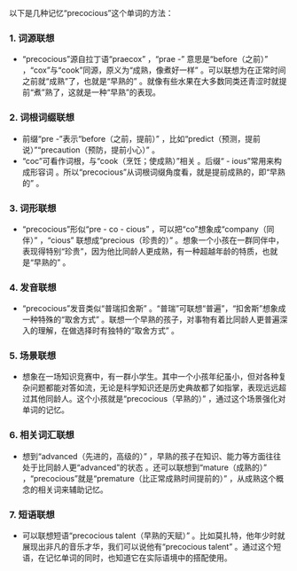 以下是几种记忆“precocious”这个单词的方法：

### 1. 词源联想
 - “precocious”源自拉丁语“praecox” ，“prae -” 意思是“before（之前）” ，“cox”与“cook”同源，原义为“成熟，像煮好一样” 。可以联想为在正常时间之前就“成熟”了，也就是“早熟的” 。就像有些水果在大多数同类还青涩时就提前“煮”熟了，这就是一种“早熟”的表现。

### 2. 词根词缀联想
 - 前缀“pre -”表示“before（之前，提前）” ，比如“predict（预测，提前说）”“precaution（预防，提前小心）” 。
 - “coc”可看作词根，与“cook（烹饪；使成熟）”相关 。后缀“ - ious”常用来构成形容词 。所以“precocious”从词根词缀角度看，就是提前成熟的，即“早熟的” 。

### 3. 词形联想
 - “precocious”形似“pre - co - cious” ，可以把“co”想象成“company（同伴）” ，“cious” 联想成“precious（珍贵的）” 。想象一个小孩在一群同伴中，表现得特别“珍贵”，因为他比同龄人更成熟，有一种超越年龄的特质，也就是“早熟的” 。

### 4. 发音联想
 - “precocious”发音类似“普瑞扣舍斯” 。“普瑞”可联想“普遍”，“扣舍斯”想象成一种特殊的“取舍方式” 。联想一个早熟的孩子，对事物有着比同龄人更普遍深入的理解，在做选择时有独特的“取舍方式” 。

### 5. 场景联想
 - 想象在一场知识竞赛中，有一群小学生。其中一个小孩年纪虽小，但对各种复杂问题都能对答如流，无论是科学知识还是历史典故都了如指掌，表现远远超过其他同龄人。这个小孩就是“precocious（早熟的）” ，通过这个场景强化对单词的记忆。

### 6. 相关词汇联想
 - 想到“advanced（先进的，高级的）” ，早熟的孩子在知识、能力等方面往往处于比同龄人更“advanced”的状态 。还可以联想到“mature（成熟的）” ，“precocious”就是“premature（比正常成熟时间提前的）” ，从成熟这个概念的相关词来辅助记忆。

### 7. 短语联想
 - 可以联想短语“precocious talent（早熟的天赋）” 。比如莫扎特，他年少时就展现出非凡的音乐才华，我们可以说他有“precocious talent” 。通过这个短语，在记忆单词的同时，也知道它在实际语境中的搭配使用。 